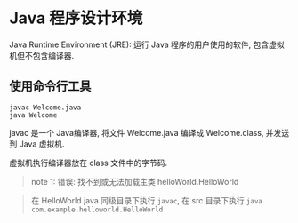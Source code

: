 # Java 程序设计环境

Java Runtime Environment (JRE): 运行 Java 程序的用户使用的软件, 包含虚拟机但不包含编译器.

## 使用命令行工具

```shell
javac Welcome.java
java Welcome
```

javac 是一个 Java编译器, 将文件 Welcome.java 编译成 Welcome.class, 并发送到 Java 虚拟机.

虚拟机执行编译器放在 class 文件中的字节码.

> note 1: 错误: 找不到或无法加载主类 helloWorld.HelloWorld

> 在 HelloWorld.java 同级目录下执行 `javac`, 在 src 目录下执行 `java com.example.helloworld.HelloWorld`



